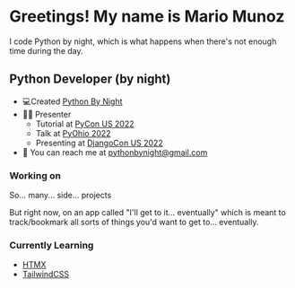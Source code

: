 # Greetings! My name is Mario Munoz

I code Python by night, which is what happens when there's not enough time during the day.

## Python Developer (by night)
-   💻Created [Python By Night](https://www.pythonbynight.com)
-   👨‍🏫 Presenter
    -   Tutorial at [PyCon US 2022](https://youtu.be/gDYrFsMaxIw)
    -   Talk at [PyOhio 2022](https://www.pyohio.org/2022/program/talks/add-rss-to-my-website-with-python-yes)
    -   Presenting at [DjangoCon US 2022](https://2022.djangocon.us/talks/why-i-didn-t-start-with-django/)
-   📧 You can reach me at pythonbynight@gmail.com

### Working on
So... many... side... projects

But right now, on an app called "I'll get to it... eventually" which is meant to track/bookmark all sorts of things you'd want to get to... eventually.

### Currently Learning
- [HTMX](https://htmx.org)
- [TailwindCSS](https://tailwindcss.com)
